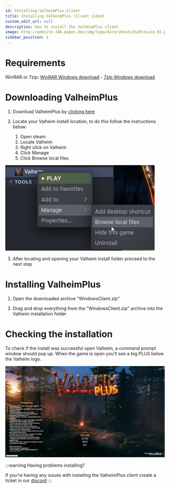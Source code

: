 ```yaml
---
id: Installing-ValheimPlus-Client
title: Installing ValheimPlus (Client sided)
custom_edit_url: null
description: How to install the ValheimPlus client
image: http://website-34k.pages.dev/img/logo/Aurorahosts2%20resize-02.png
sidebar_position: 1
---
```


# Requirements

WinRAR or 7zip: [WinRAR Windows download](https://www.win-rar.com/fileadmin/winrar-versions/winrar/winrar-x64-611.exe) - [7zip Windows download](https://www.7-zip.org/a/7z2107-x64.exe)

# Downloading ValheimPlus

1. Download ValheimPlus by [clicking here](https://github.com/valheimPlus/ValheimPlus/releases/download/0.9.9.8/WindowsClient.zip)

2. Locate your Valheim install location, to do this follow the instructions below:
   1. Open steam
   2. Locate Valheim
   3. Right click on Valheim
   4. Click Manage
   5. Click Browse local files

![Valheim Locatoin](../../../images/Game_servers/Valheim/Valheim_steam_location.png)

3. After locating and opening your Valheim install folder proceed to the next step

# Installing ValheimPlus

1. Open the downloaded archive "WindowsClient.zip"

2. Drag and drop everything from the "WindowsClient.zip" archive into the Valheim installation folder

# Checking the installation

To check if the install was successful open Valheim, a command prompt window should pop up. When the game is open you'll see a big PLUS below the Valheim logo.

![ValheimPlus Logo](../../../images/Game_servers/Valheim/ValheimPlus.jpg)

:::warning Having problems installing?

If you're having any issues with installing the ValheimPlus client create a ticket in our [discord](https://discord.gg/XxHx6PxwNn)
:::